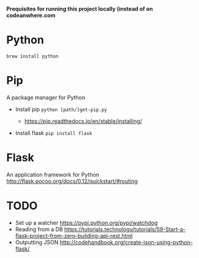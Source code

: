 **Prequisites for running this project locally (instead of on codeanwhere.com**

# Python

`brew install python`

# Pip
A package manager for Python

- Install pip `python [path/]get-pip.py`
	- <https://pip.readthedocs.io/en/stable/installing/>
	
- Install flask `pip install flask` 


# Flask

An application framework for Python <http://flask.pocoo.org/docs/0.12/quickstart/#routing>


# TODO 

- Set up a watcher <https://pypi.python.org/pypi/watchdog>
- Reading from a DB <https://tutorials.technology/tutorials/59-Start-a-flask-project-from-zero-building-api-rest.html>
- Outputting JSON <http://codehandbook.org/create-json-using-python-flask/>